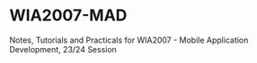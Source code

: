 # WIA2007-MAD
Notes, Tutorials and Practicals for WIA2007 - Mobile Application Development, 23/24 Session
